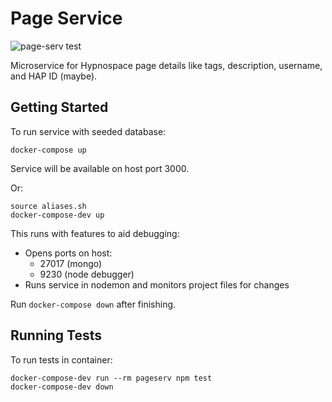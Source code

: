 # Page Service

![page-serv test](https://github.com/gbarkway/hypnospace-sitemap/workflows/page-serv%20test/badge.svg)

Microservice for Hypnospace page details like tags, description, username, and HAP ID (maybe).

## Getting Started

To run service with  seeded database:

```
docker-compose up
```

Service will be available on host port 3000.

Or:

```
source aliases.sh
docker-compose-dev up
```

This runs with features to aid debugging:

- Opens ports on host:
  - 27017 (mongo)
  - 9230 (node debugger)
- Runs service in nodemon and monitors project files for changes

Run `docker-compose down` after finishing.

## Running Tests

To run tests in container:

```
docker-compose-dev run --rm pageserv npm test
docker-compose-dev down
```
